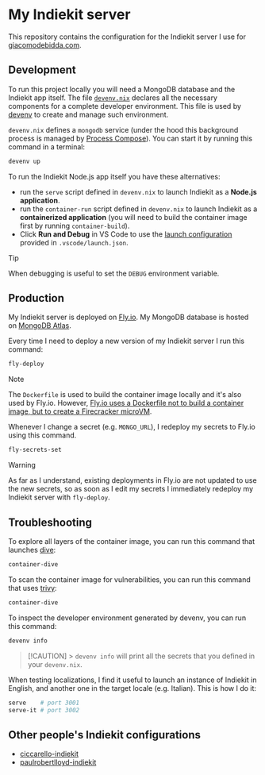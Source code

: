 # My Indiekit server

This repository contains the configuration for the Indiekit server I use for [giacomodebidda.com](https://www.giacomodebidda.com/).

## Development

To run this project locally you will need a MongoDB database and the Indiekit app itself. The file [`devenv.nix`](./devenv.nix) declares all the necessary components for a complete developer environment. This file is used by [devenv](https://github.com/cachix/devenv) to create and manage such environment.

`devenv.nix` defines a `mongodb` service (under the hood this background process is managed by [Process Compose](https://github.com/F1bonacc1/process-compose)). You can start it by running this command in a terminal:

```sh
devenv up
```

To run the Indiekit Node.js app itself you have these alternatives:

- run the `serve` script defined in `devenv.nix` to launch Indiekit as a **Node.js application**.
- run the `container-run` script defined in `devenv.nix` to launch Indiekit as a **containerized application** (you will need to build the container image first by running `container-build`).
- Click **Run and Debug** in VS Code to use the [launch configuration](https://code.visualstudio.com/docs/editor/debugging#_launch-configurations) provided in `.vscode/launch.json`.

> [!TIP]
> When debugging is useful to set the `DEBUG` environment variable.

## Production

My Indiekit server is deployed on [Fly.io](https://fly.io/). My MongoDB database is hosted on [MongoDB Atlas](https://www.mongodb.com/products/platform/atlas-database).

Every time I need to deploy a new version of my Indiekit server I run this command:

```sh
fly-deploy
```

> [!NOTE]
> The `Dockerfile` is used to build the container image locally and it's also used by Fly.io. However, [Fly.io uses a Dockerfile not to build a container image, but to create a Firecracker microVM](https://fly.io/blog/docker-without-docker/).

Whenever I change a secret (e.g. `MONGO_URL`), I redeploy my secrets to Fly.io using this command.

```sh
fly-secrets-set
```

> [!WARNING]
> As far as I understand, existing deployments in Fly.io are not updated to use the new secrets, so as soon as I edit my secrets I immediately redeploy my Indiekit server with `fly-deploy`.

## Troubleshooting

To explore all layers of the container image, you can run this command that launches [dive](https://github.com/wagoodman/dive):

```sh
container-dive
```

To scan the container image for vulnerabilities, you can run this command that uses [trivy](https://github.com/aquasecurity/trivy):

```sh
container-dive
```

To inspect the developer environment generated by devenv, you can run this command:

```sh
devenv info
```

> [!CAUTION] > `devenv info` will print all the secrets that you defined in your `devenv.nix`.

When testing localizations, I find it useful to launch an instance of Indiekit in English, and another one in the target locale (e.g. Italian). This is how I do it:

```sh
serve    # port 3001
serve-it # port 3002
```

## Other people's Indiekit configurations

- [ciccarello-indiekit](https://github.com/aciccarello/ciccarello-indiekit/)
- [paulrobertlloyd-indiekit](https://github.com/paulrobertlloyd/paulrobertlloyd-indiekit)
